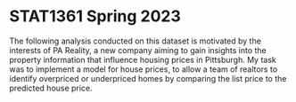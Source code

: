 # STAT1361 Spring 2023

The following analysis conducted on this dataset is motivated by the interests of PA Reality, a new company aiming to gain insights into the property information that influence housing prices in Pittsburgh. My task was to implement a model for house prices, to allow a team of realtors to identify overpriced or underpriced homes by comparing the list price to the predicted house price.
